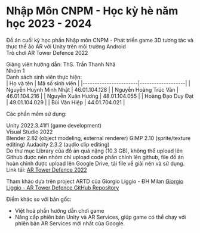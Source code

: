 # Nhập Môn CNPM - Học kỳ hè năm học 2023 - 2024
 Đồ án cuối kỳ học phần Nhập môn CNPM - Phát triển game 3D tương tác và thực thể ảo AR với Unity trên môi trường Android  
 Trò chơi AR Tower Defence 2022    
 
 
 Giảng viên hướng dẫn: ThS. Trần Thanh Nhã  
 Nhóm 1  
 Danh sách sinh viên thực hiện:  
 | Họ và tên             | Mã số sinh viên   |
|-----------------------|-------------------|
| Nguyễn Huỳnh Minh Nhật | 46.01.104.128     |
| Nguyễn Hoàng Trúc Vân  | 46.01.104.216     |
| Nguyễn Xuân Hương      | 48.01.104.055     |
| Hoàng Đạo Duy Đạt      | 49.01.104.029     |
| Bùi Văn Hiệp           | 44.01.704.021     |

Các phần mềm sử dụng:    

Unity 2022.3.41f1 (game development)  
Visual Studio 2022  
Blender 2.82 (object modeling, external renderer)
GIMP 2.10 (sprite/texture editing)
Audacity 2.3.2 (audio clip editing)    
Do thư mục Library của đồ án quá nặng (10.3 GB), không thể upload lên Github được nên nhóm chỉ upload code phần chính lên github, file đồ án hoàn chỉnh được upload lên Google Drive, tải file về giải nén và sử dụng. Link tải:  [AR Tower Defence 2022](https://drive.google.com/file/d/1CfPWdy5_64okQczYDcT_K5KYWLOHTyES/view)

Tham khảo dựa trên project ARTD của Giorgio Liggio - ĐH Milan [Giorgio Liggio - AR Tower Defence GitHub Repository](https://github.com/liggiorgio/ar-tower-defence)

Điểm khác so với bản gốc:
- Việt hoá phần hướng dẫn chơi game
- Nâng cấp phiên bản Unity và AR Services, giúp game có thể chạy với phiên bản AR Services mới nhất của Google.

